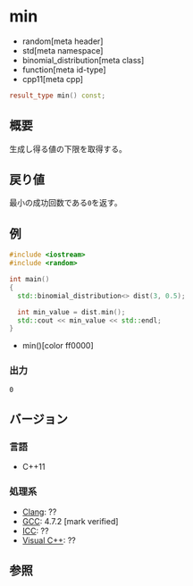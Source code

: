 # min
* random[meta header]
* std[meta namespace]
* binomial_distribution[meta class]
* function[meta id-type]
* cpp11[meta cpp]

```cpp
result_type min() const;
```

## 概要
生成し得る値の下限を取得する。


## 戻り値
最小の成功回数である`0`を返す。


## 例
```cpp example
#include <iostream>
#include <random>

int main()
{
  std::binomial_distribution<> dist(3, 0.5);

  int min_value = dist.min();
  std::cout << min_value << std::endl;
}
```
* min()[color ff0000]

### 出力
```
0
```

## バージョン
### 言語
- C++11

### 処理系
- [Clang](/implementation.md#clang): ??
- [GCC](/implementation.md#gcc): 4.7.2 [mark verified]
- [ICC](/implementation.md#icc): ??
- [Visual C++](/implementation.md#visual_cpp): ??


## 参照


